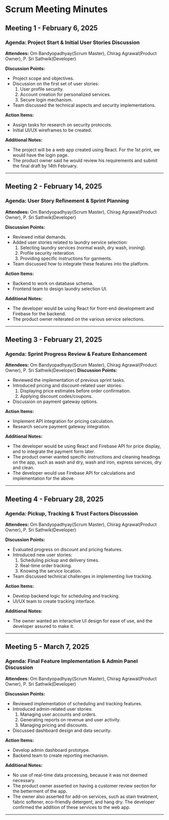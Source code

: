 # Scrum Meeting Minutes

## Meeting 1 - February 6, 2025
### Agenda: Project Start & Initial User Stories Discussion
**Attendees:** Om Bandyopadhyay(Scrum Master), Chirag Agrawal(Product Owner), P. Sri Sathwik(Developer)

**Discussion Points:**
- Project scope and objectives.
- Discussion on the first set of user stories:
  1. User profile security.
  2. Account creation for personalized services.
  3. Secure login mechanism.
- Team discussed the technical aspects and security implementations.

**Action Items:**
- Assign tasks for research on security protocols.
- Initial UI/UX wireframes to be created.

**Additional Notes:**
- The project will be a web app created using React. For the 1st print, we would have the login page.
- The product owner said he would review his requirements and submit the final draft by 14th February.

---

## Meeting 2 - February 14, 2025
### Agenda: User Story Refinement & Sprint Planning
**Attendees:** Om Bandyopadhyay(Scrum Master), Chirag Agrawal(Product Owner), P. Sri Sathwik(Developer)

**Discussion Points:**
- Reviewed initial demands.
- Added user stories related to laundry service selection:
  1. Selecting laundry services (normal wash, dry wash, ironing).
  2. Profile security reiteration.
  3. Providing specific instructions for garments.
- Team discussed how to integrate these features into the platform.

**Action Items:**
- Backend to work on database schema.
- Frontend team to design laundry selection UI.

**Additional Notes:**
- The developer would be using React for front-end development and Firebase for the backend.
- The product owner reiterated on the various service selections.

---

## Meeting 3 - February 21, 2025
### Agenda: Sprint Progress Review & Feature Enhancement
**Attendees:** Om Bandyopadhyay(Scrum Master), Chirag Agrawal(Product Owner), P. Sri Sathwik(Developer)
**Discussion Points:**
- Reviewed the implementation of previous sprint tasks.
- Introduced pricing and discount-related user stories:
  1. Displaying price estimates before order confirmation.
  2. Applying discount codes/coupons.
- Discussion on payment gateway options.

**Action Items:**
- Implement API integration for pricing calculation.
- Research secure payment gateway integration.

**Additional Notes:**
- The developer would be using React and Firebase API for price display, and to integrate the payment form later.
- The product owner wanted specific instructions and cleaning headings on the app, such as wash and dry, wash and iron, express services, dry and clean.
- The developer would use Firebase API for calculations and implementation for the above.

---

## Meeting 4 - February 28, 2025
### Agenda: Pickup, Tracking & Trust Factors Discussion
**Attendees:** Om Bandyopadhyay(Scrum Master), Chirag Agrawal(Product Owner), P. Sri Sathwik(Developer)

**Discussion Points:**
- Evaluated progress on discount and pricing features.
- Introduced new user stories:
  1. Scheduling pickup and delivery times.
  2. Real-time order tracking.
  3. Knowing the service location.
- Team discussed technical challenges in implementing live tracking.

**Action Items:**
- Develop backend logic for scheduling and tracking.
- UI/UX team to create tracking interface.

**Additional Notes:**
- The owner wanted an interactive UI design for ease of use, and the developer assured to make it.

---

## Meeting 5 - March 7, 2025
### Agenda: Final Feature Implementation & Admin Panel Discussion
**Attendees:** Om Bandyopadhyay(Scrum Master), Chirag Agrawal(Product Owner), P. Sri Sathwik(Developer)

**Discussion Points:**
- Reviewed implementation of scheduling and tracking features.
- Introduced admin-related user stories:
  1. Managing user accounts and orders.
  2. Generating reports on revenue and user activity.
  3. Managing pricing and discounts.
- Discussed dashboard design and data security.

**Action Items:**
- Develop admin dashboard prototype.
- Backend team to create reporting mechanism.

**Additional Notes:**
- No use of real-time data processing, because it was not deemed necessary.
- The product owner asserted on having a customer review section for the betterment of the app.
- The owner also asserted for add-on services, such as stain treatment, fabric softener, eco-friendly detergent, and hang dry. The developer confirmed the addition of these services to the web app.

---

